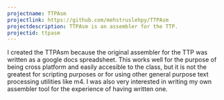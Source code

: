 ```yaml
---
projectname: TTPAsm
projectlink: https://github.com/mehstruslehpy/TTPAsm
projectdescription: TTPAsm is an assembler for the TTP.
projectid: ttpasm
---
```

I created the TTPAsm because the original assembler for the TTP was written as a google docs spreadsheet. This works well for the purpose of being cross platform and easily accesible to the class, but it is not the greatest for scripting purposes or for using other general purpose text processing utilities like m4. I was also very interested in writing my own assembler tool for the experience of having written one.

